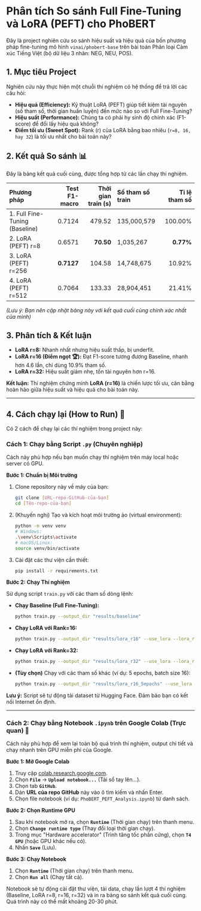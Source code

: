# Phân tích So sánh Full Fine-Tuning và LoRA (PEFT) cho PhoBERT

Đây là project nghiên cứu so sánh hiệu suất và hiệu quả của bốn phương pháp fine-tuning mô hình `vinai/phobert-base` trên bài toán Phân loại Cảm xúc Tiếng Việt (bộ dữ liệu 3 nhãn: NEG, NEU, POS).

## 1. Mục tiêu Project

Nghiên cứu này thực hiện một chuỗi thí nghiệm có hệ thống để trả lời các câu hỏi:
* **Hiệu quả (Efficiency):** Kỹ thuật LoRA (PEFT) giúp tiết kiệm tài nguyên (số tham số, thời gian huấn luyện) đến mức nào so với Full Fine-Tuning?
* **Hiệu suất (Performance):** Chúng ta có phải hy sinh độ chính xác (F1-score) để đổi lấy hiệu quả không?
* **Điểm tối ưu (Sweet Spot):** Rank (r) của LoRA bằng bao nhiêu (`r=8, 16, hay 32`) là tối ưu nhất cho bài toán này?

## 2. Kết quả So sánh 📊

Đây là bảng kết quả cuối cùng, được tổng hợp từ các lần chạy thí nghiệm.

| Phương pháp | Test F1-macro | Thời gian train (s) | Số tham số train | Tỉ lệ tham số |
|:---|---:|---:|:---|---:|
| 1. Full Fine-Tuning (Baseline) | 0.7124 | 479.52 | 135,000,579 | 100.00% |
| 2. LoRA (PEFT) r=8 | 0.6571 | **70.50** | 1,035,267 | **0.77%** |
| 3. LoRA (PEFT) r=256 | **0.7127** | 104.58 | 14,748,675 | 10.92% |
| 4. LoRA (PEFT) r=512 | 0.7064 | 133.33 | 28,904,451 | 21.41% |

*(Lưu ý: Bạn nên cập nhật bảng này với kết quả cuối cùng chính xác nhất của mình)*

## 3. Phân tích & Kết luận

* **LoRA r=8:** Nhanh nhất nhưng hiệu suất thấp, bị underfit.
* **LoRA r=16 (Điểm ngọt 🏆):** Đạt F1-score tương đương Baseline, nhanh hơn 4.6 lần, chỉ dùng 10.9% tham số.
* **LoRA r=32:** Hiệu suất giảm nhẹ, tốn tài nguyên hơn r=16.

**Kết luận:** Thí nghiệm chứng minh **LoRA (r=16)** là chiến lược tối ưu, cân bằng hoàn hảo giữa hiệu suất và hiệu quả cho bài toán này.

---
## 4. Cách chạy lại (How to Run) 🚀

Có 2 cách để chạy lại các thí nghiệm trong project này:

### Cách 1: Chạy bằng Script `.py` (Chuyên nghiệp)

Cách này phù hợp nếu bạn muốn chạy thí nghiệm trên máy local hoặc server có GPU.

**Bước 1: Chuẩn bị Môi trường**

1.  Clone repository này về máy của bạn:
    ```bash
    git clone [URL-repo-GitHub-của-bạn]
    cd [Tên-repo-của-bạn]
    ```
2.  (Khuyến nghị) Tạo và kích hoạt môi trường ảo (virtual environment):
    ```bash
    python -m venv venv
    # Windows:
    .\venv\Scripts\activate
    # macOS/Linux:
    source venv/bin/activate
    ```
3.  Cài đặt các thư viện cần thiết:
    ```bash
    pip install -r requirements.txt
    ```

**Bước 2: Chạy Thí nghiệm**

Sử dụng script `train.py` với các tham số dòng lệnh:

* **Chạy Baseline (Full Fine-Tuning):**
    ```bash
    python train.py --output_dir "results/baseline"
    ```
* **Chạy LoRA với Rank=16:**
    ```bash
    python train.py --output_dir "results/lora_r16" --use_lora --lora_rank 16
    ```
* **Chạy LoRA với Rank=32:**
    ```bash
    python train.py --output_dir "results/lora_r32" --use_lora --lora_rank 32
    ```
* **(Tùy chọn)** Chạy với các tham số khác (ví dụ: 5 epochs, batch size 16):
    ```bash
    python train.py --output_dir "results/lora_r16_5epochs" --use_lora --lora_rank 16 --num_epochs 5 --batch_size 16
    ```

**Lưu ý:** Script sẽ tự động tải dataset từ Hugging Face. Đảm bảo bạn có kết nối Internet ổn định.

---
### Cách 2: Chạy bằng Notebook `.ipynb` trên Google Colab (Trực quan) 🧪

Cách này phù hợp để xem lại toàn bộ quá trình thí nghiệm, output chi tiết và chạy nhanh trên GPU miễn phí của Google.

**Bước 1: Mở Google Colab**

1.  Truy cập [colab.research.google.com](https://colab.research.google.com/).
2.  Chọn **`File`** -> **`Upload notebook...`** (Tải sổ tay lên...).
3.  Chọn tab **`GitHub`**.
4.  Dán **URL của repo GitHub** này vào ô tìm kiếm và nhấn Enter.
5.  Chọn file notebook (ví dụ: `PhoBERT_PEFT_Analysis.ipynb`) từ danh sách.

**Bước 2: Chọn Runtime GPU**

1.  Sau khi notebook mở ra, chọn **`Runtime`** (Thời gian chạy) trên thanh menu.
2.  Chọn **`Change runtime type`** (Thay đổi loại thời gian chạy).
3.  Trong mục "Hardware accelerator" (Trình tăng tốc phần cứng), chọn **`T4 GPU`** (hoặc GPU khác nếu có).
4.  Nhấn **`Save`** (Lưu).

**Bước 3: Chạy Notebook**

1.  Chọn **`Runtime`** (Thời gian chạy) trên thanh menu.
2.  Chọn **`Run all`** (Chạy tất cả).

Notebook sẽ tự động cài đặt thư viện, tải data, chạy lần lượt 4 thí nghiệm (Baseline, LoRA r=8, r=16, r=32) và in ra bảng so sánh kết quả cuối cùng. Quá trình này có thể mất khoảng 20-30 phút.
